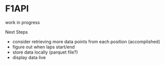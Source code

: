 # F1API
work in progress

Next Steps
- consider retrieving more data points from each position (accomplished)
- figure out when laps start/end
- store data locally (parquet file?)
- display data live

